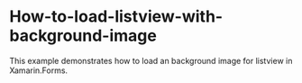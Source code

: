 # How-to-load-listview-with-background-image
This example demonstrates how to load an background image for listview in Xamarin.Forms.
